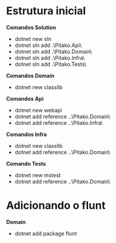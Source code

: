 # Estrutura inicial

**Comandos Solution**

- dotnet new sln
- dotnet sln add .\Pitako.Api\
- dotnet sln add .\Pitako.Domain\
- dotnet sln add .\Pitako.Infra\
- dotnet sln add .\Pitako.Tests\

**Comandos Domain**

- dotnet new classlib

**Comandos Api**

- dotnet new webapi
- dotnet add reference ..\Pitako.Domain\
- dotnet add reference ..\Pitako.Infra\

**Comandos Infra**

- dotnet new classlib
- dotnet add reference ..\Pitako.Domain\

**Comando Tests**

- dotnet new mstest
- dotnet add reference ..\Pitako.Domain\

# Adicionando o flunt

**Domain**

- dotnet add package flunt